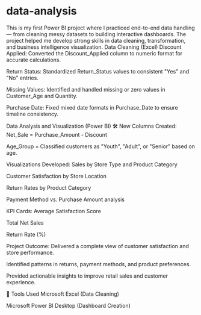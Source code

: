 # data-analysis
This is my first Power BI project where I practiced end-to-end data handling — from cleaning messy datasets to building interactive dashboards. The project helped me develop strong skills in data cleaning, transformation, and business intelligence visualization.
Data Cleaning (Excel)
Discount Applied: Converted the Discount_Applied column to numeric format for accurate calculations.

Return Status: Standardized Return_Status values to consistent "Yes" and "No" entries.

Missing Values: Identified and handled missing or zero values in Customer_Age and Quantity.

Purchase Date: Fixed mixed date formats in Purchase_Date to ensure timeline consistency.

Data Analysis and Visualization (Power BI)
🛠️ New Columns Created:
Net_Sale = Purchase_Amount - Discount

Age_Group = Classified customers as "Youth", "Adult", or "Senior" based on age.

Visualizations Developed:
Sales by Store Type and Product Category

Customer Satisfaction by Store Location

Return Rates by Product Category

Payment Method vs. Purchase Amount analysis

KPI Cards:
Average Satisfaction Score

Total Net Sales

Return Rate (%)

Project Outcome:
Delivered a complete view of customer satisfaction and store performance.

Identified patterns in returns, payment methods, and product preferences.

Provided actionable insights to improve retail sales and customer experience.

📎 Tools Used
Microsoft Excel (Data Cleaning)

Microsoft Power BI Desktop (Dashboard Creation)

